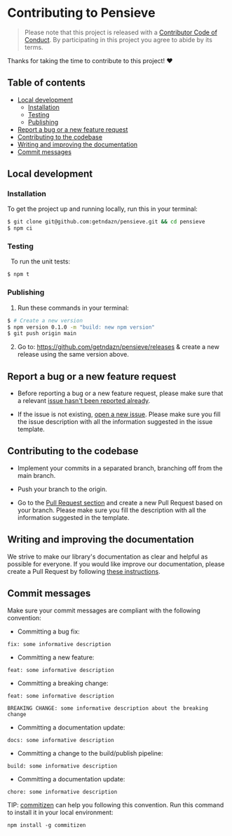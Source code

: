 # Contributing to Pensieve

> Please note that this project is released with a [Contributor Code of Conduct](./CODE_OF_CONDUCT.md).
> By participating in this project you agree to abide by its terms.

Thanks for taking the time to contribute to this project! ❤️

## Table of contents
* [Local development](#local-development)
  + [Installation](#installation)
  + [Testing](#testing)
  + [Publishing](#publishing)
* [Report a bug or a new feature request](#report-a-bug-or-a-new-feature-request)
* [Contributing to the codebase](#contributing-to-the-codebase)
* [Writing and improving the documentation](#writing-and-improving-the-documentation)
* [Commit messages](#commit-messages)

## Local development

### Installation

To get the project up and running locally, run this in your terminal:

```bash
$ git clone git@github.com:getndazn/pensieve.git && cd pensieve
$ npm ci
```

### Testing
 
To run the unit tests:

```bash
$ npm t
```

### Publishing

1. Run these commands in your terminal:

```bash
$ # Create a new version
$ npm version 0.1.0 -m "build: new npm version"
$ git push origin main
```

2. Go to: https://github.com/getndazn/pensieve/releases & create a new release using the same version above.

## Report a bug or a new feature request

* Before reporting a bug or a new feature request, please make sure that a relevant [issue hasn't been reported already](https://github.com/getndazn/pensieve/issues).

* If the issue is not existing, [open a new issue](https://github.com/getndazn/pensieve/issues/new). Please make sure you fill the issue description with all the information suggested in the issue template.

## Contributing to the codebase

* Implement your commits in a separated branch, branching off from the main branch.

* Push your branch to the origin.

* Go to the [Pull Request section](https://github.com/getndazn/pensieve/pulls) and create a new Pull Request based on your branch. Please make sure you fill the description with all the information suggested in the template.

## Writing and improving the documentation

We strive to make our library's documentation as clear and helpful as possible for everyone. If you would like improve our documentation, please create a Pull Request by following [these instructions](#contributing-to-the-codebase).

## Commit messages

Make sure your commit messages are compliant with the following convention:

* Committing a bug fix:

```text
fix: some informative description
```

* Committing a new feature:

```text
feat: some informative description
```

* Committing a breaking change:

```text
feat: some informative description

BREAKING CHANGE: some informative description about the breaking change
```

* Committing a documentation update:

```text
docs: some informative description
```

* Committing a change to the build/publish pipeline:

```text
build: some informative description
```

* Committing a documentation update:

```text
chore: some informative description
```

TIP: [commitizen](https://github.com/commitizen/cz-cli) can help you following this convention.
Run this command to install it in your local environment:

```
npm install -g commitizen
```

